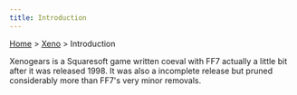 ```yaml
---
title: Introduction
---
```


[Home](/Main%20Page.md) > [Xeno](/Xeno.md) > Introduction

Xenogears is a Squaresoft game written coeval with FF7 actually a little
bit after it was released 1998. It was also a incomplete release but
pruned considerably more than FF7's very minor removals.
